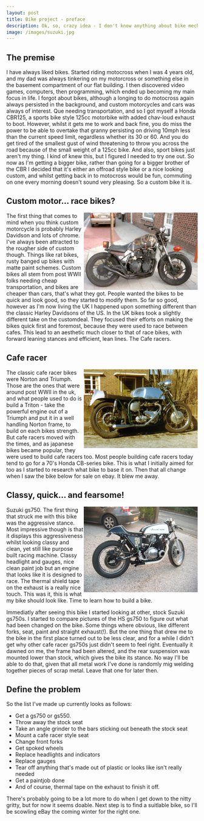 ```yaml
---
layout: post
title: Bike project - preface
description: Ok, so, crazy idea - I don't know anything about bike mechanics, but I'm going to build (sort of) a bike. It's something I've always wanted to do...
image: /images/suzuki.jpg
---
```


## The premise
I have always liked bikes. Started riding motocross when I was 4 years old, and my dad was always tinkering on my motorcross or something else in the basement compartment of our flat building. I then discovered video games, computers, then programming, which ended up becoming my main focus in life. I forgot about bikes, although a longing to do motocross again always persisted in the background, and custom motorcycles and cars was always of interest. Que needing transportation, and so I got myself a Honda CBR125, a sports bike style 125cc motorbike with added chav-loud exhaust to boot. However, whilst it gets me to work and back fine, you do miss the power to be able to overtake that granny persisting on driving 10mph less than the current speed limit, regardless whether its 30 or 60. And you do get tired of the smallest gust of wind threatening to throw you across the road because of the small weight of a 125cc bike. And also, sport bikes just aren't my thing. I kind of knew this, but I figured I needed to try one out. So now as I'm getting a bigger bike, rather than going for a bigger brother of the CBR I decided that it's either an offroad style bike or a nice looking custom, and whilst getting back in to motocross would be fun, commuting on one every morning doesn't sound very pleasing. So a custom bike it is.

## Custom motor... race bikes?
<img src="/images/rat_bike.jpg" align="right" width="300" />

The first thing that comes to mind when you think custom motorcycle is probably Harley Davidson and lots of chrome. I've always been attracted to the rougher side of custom though. Things like rat bikes, rusty banged up bikes with matte paint schemes. Custom bikes all stem from post WWII folks needing cheap transportation, and bikes are cheaper than cars, that's what they got. People wanted the bikes to be quick and look good, so they started to modify them. So far so good, however as I'm now living the UK I happened upon something different than the classic Harley Davidsons of the US. In the UK bikes took a slightly different take on the customdeal. They focused their efforts on making the bikes quick first and foremost, because they were used to race between cafes. This lead to an aesthetic much closer to that of race bikes, with forward leaning stances and efficient, lean lines. The Cafe racers.

## Cafe racer
<img src="/images/triton.jpg" align="right"  width="300" />

The classic cafe racer bikes were Norton and Triumph. Those are the ones that were around post WWII in the uk, and what people used to do is build a Triton - take the powerful engine out of a Triumph and put it in a well handling Norton frame, to build on each bikes strength. But cafe racers moved with the times, and as japanese bikes became popular, they were used to build cafe racers too. Most people building cafe racers today tend to go for a 70's Honda CB-series bike. This is what I initially aimed for too as I started to research what bike to base it on. Then that all change when I saw the bike below for sale on ebay. It blew me away.

## Classy, quick... and fearsome!
<a href="/images/suzuki.jpg"> <img src="/images/suzuki.jpg" align="right" width="300" /> </a>

Suzuki gs750. The first thing that struck me with this bike was the aggressive stance. Most impressive though is that it displays this aggressiveness whilst looking classy and clean, yet still like purpose built racing machine. Classy headlight and gauges, nice clean paint job but an engine that looks like it is designed to race. The thermal shield tape on the exhaust is a really nice touch. This was it, this is what my bike should look like. Time to learn how to build a bike.

Immediatly after seeing this bike I started looking at other, stock Suzuki gs750s. I started to compare pictures of the HS gs750 to figure out what had been changed on the bike. Some things where obvious, like different forks, seat, paint and straight exhaust(!). But the one thing that drew me to the bike in the first place turned out to be less clear, and for a while I didn't get why other cafe racer gs750s just didn't seem to feel right. Eventually it dawned on me, the frame had been altered, and the rear suspension was mounted lower than stock, which gives the bike its stance. No way I'll be able to do that, given that all metal work I've done is randomly mig welding together pieces of scrap metal. Leave that one for later then. 

## Define the problem
So the list I've made up currently looks as follows:

* Get a gs750 or gs550.
* Throw away the stock seat
* Take an angle grinder to the bars sticking out beneath the stock seat
* Mount a cafe racer style seat
* Change front forks
* Get spoked wheels
* Replace headlights and indicators
* Replace gauges
* Tear off anything that's made out of plastic or looks like isn't really needed
* Get a paintjob done
* And of course, thermal tape on the exhaust to finish it off.

There's probably going to be a lot more to do when I get down to the nitty gritty, but for now it seems doable. Next step is to find a suitlable bike, so I'll be scowling eBay the coming winter for the right one.